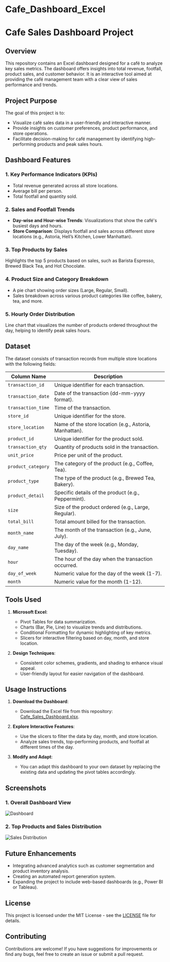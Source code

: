 # Cafe_Dashboard_Excel

# Cafe Sales Dashboard Project

## Overview
This repository contains an Excel dashboard designed for a café to analyze key sales metrics. The dashboard offers insights into total revenue, footfall, product sales, and customer behavior. It is an interactive tool aimed at providing the café management team with a clear view of sales performance and trends.

## Project Purpose
The goal of this project is to:
- Visualize café sales data in a user-friendly and interactive manner.
- Provide insights on customer preferences, product performance, and store operations.
- Facilitate decision-making for café management by identifying high-performing products and peak sales hours.

## Dashboard Features

### 1. Key Performance Indicators (KPIs)
- Total revenue generated across all store locations.
- Average bill per person.
- Total footfall and quantity sold.

### 2. Sales and Footfall Trends
- **Day-wise and Hour-wise Trends**: Visualizations that show the café's busiest days and hours.
- **Store Comparison**: Displays footfall and sales across different store locations (e.g., Astoria, Hell’s Kitchen, Lower Manhattan).

### 3. Top Products by Sales
Highlights the top 5 products based on sales, such as Barista Espresso, Brewed Black Tea, and Hot Chocolate.

### 4. Product Size and Category Breakdown
- A pie chart showing order sizes (Large, Regular, Small).
- Sales breakdown across various product categories like coffee, bakery, tea, and more.

### 5. Hourly Order Distribution
Line chart that visualizes the number of products ordered throughout the day, helping to identify peak sales hours.

## Dataset
The dataset consists of transaction records from multiple store locations with the following fields:

| Column Name       | Description                                             |
|-------------------|---------------------------------------------------------|
| `transaction_id`   | Unique identifier for each transaction.                |
| `transaction_date` | Date of the transaction (dd-mm-yyyy format).           |
| `transaction_time` | Time of the transaction.                               |
| `store_id`         | Unique identifier for the store.                       |
| `store_location`   | Name of the store location (e.g., Astoria, Manhattan). |
| `product_id`       | Unique identifier for the product sold.                |
| `transaction_qty`  | Quantity of products sold in the transaction.          |
| `unit_price`       | Price per unit of the product.                         |
| `product_category` | The category of the product (e.g., Coffee, Tea).       |
| `product_type`     | The type of the product (e.g., Brewed Tea, Bakery).    |
| `product_detail`   | Specific details of the product (e.g., Peppermint).    |
| `size`             | Size of the product ordered (e.g., Large, Regular).    |
| `total_bill`       | Total amount billed for the transaction.               |
| `month_name`       | The month of the transaction (e.g., June, July).       |
| `day_name`         | The day of the week (e.g., Monday, Tuesday).           |
| `hour`             | The hour of the day when the transaction occurred.     |
| `day_of_week`      | Numeric value for the day of the week (1-7).           |
| `month`            | Numeric value for the month (1-12).                    |

## Tools Used
1. **Microsoft Excel**:
   - Pivot Tables for data summarization.
   - Charts (Bar, Pie, Line) to visualize trends and distributions.
   - Conditional Formatting for dynamic highlighting of key metrics.
   - Slicers for interactive filtering based on day, month, and store location.

2. **Design Techniques**:
   - Consistent color schemes, gradients, and shading to enhance visual appeal.
   - User-friendly layout for easier navigation of the dashboard.

## Usage Instructions

1. **Download the Dashboard**:
   - Download the Excel file from this repository: [Cafe_Sales_Dashboard.xlsx](link_to_excel_file).

2. **Explore Interactive Features**:
   - Use the slicers to filter the data by day, month, and store location.
   - Analyze sales trends, top-performing products, and footfall at different times of the day.

3. **Modify and Adapt**:
   - You can adapt this dashboard to your own dataset by replacing the existing data and updating the pivot tables accordingly.

## Screenshots
### 1. Overall Dashboard View
![Dashboard](link_to_screenshot)

### 2. Top Products and Sales Distribution
![Sales Distribution](link_to_screenshot_2)

## Future Enhancements
- Integrating advanced analytics such as customer segmentation and product inventory analysis.
- Creating an automated report generation system.
- Expanding the project to include web-based dashboards (e.g., Power BI or Tableau).

## License
This project is licensed under the MIT License - see the [LICENSE](link_to_license) file for details.

## Contributing
Contributions are welcome! If you have suggestions for improvements or find any bugs, feel free to create an issue or submit a pull request.


